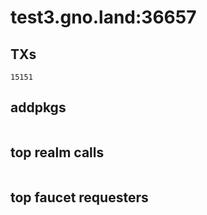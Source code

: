 # test3.gno.land:36657

## TXs
```
15151
```

## addpkgs
```
```

## top realm calls
```
```

## top faucet requesters
```
```

